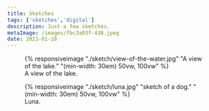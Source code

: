 ```yaml
---
title: Sketches
tags: ['sketches','digital']
description: Just a few sketches. 
metaImage: /images/fbc3a03f-438.jpeg
date: 2021-01-28
---
```



<figure>{% responsiveimage "./sketch/view-of-the-water.jpg" "A view of the lake." "(min-width: 30em) 50vw, 100vw" %}<figcaption>A view of the lake.</figcaption></figure>

<figure>{% responsiveimage "./sketch/luna.jpg" "sketch of a dog." "(min-width: 30em) 50vw, 100vw" %}<figcaption>Luna.</figcaption></figure>